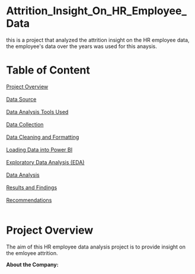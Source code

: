   # Attrition_Insight_On_HR_Employee_Data
  this is a project that analyzed the attrition insight on the HR employee data, the employee's data over the years was used for this anaysis.

  # Table of Content
  [Project Overview](project_overview)  <br> <br>
  [Data Source](data-source) <br> <br> 
  [Data Analysis Tools Used](data-analysis-tools-used) <br> <br> 
  [Data Collection](data-collection) <br> <br>
  [Data Cleaning and Formatting](data-cleaning-and-formatting) <br> <br>
  [Loading Data into Power BI](loading-data-into-power-bi) <br> <br>
  [Exploratory Data Analysis (EDA)](exploratory-data-analysis-(eda)) <br> <br>
  [Data Analysis](data-analysis) <br> <br>
  [Results and Findings](results-and-findings) <br> <br>
  [Recommendations](recommendations) <br> <br>


# Project Overview
The aim of this HR employee data analysis project is to provide insight on the emloyee attrition.

__About the Company:__
  

